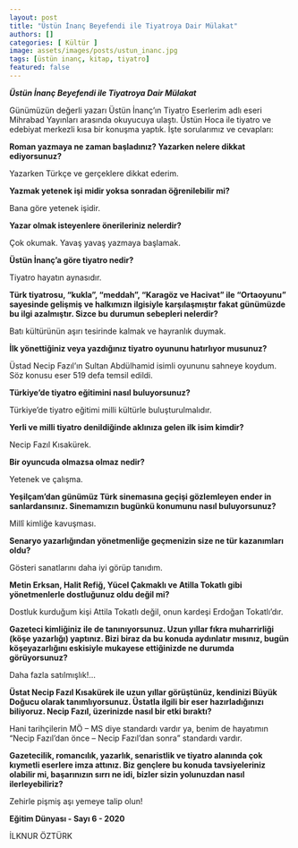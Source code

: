 ```yaml
---
layout: post
title: "Üstün İnanç Beyefendi ile Tiyatroya Dair Mülakat"
authors: []
categories: [ Kültür ]
image: assets/images/posts/ustun_inanc.jpg
tags: [üstün inanç, kitap, tiyatro]
featured: false
---
```


***Üstün İnanç Beyefendi ile Tiyatroya Dair Mülakat***

Günümüzün değerli yazarı Üstün İnanç’ın Tiyatro Eserlerim adlı eseri Mihrabad Yayınları arasında okuyucuya ulaştı. Üstün Hoca ile tiyatro ve edebiyat merkezli kısa bir konuşma yaptık. İşte sorularımız ve cevapları:

**Roman yazmaya ne zaman başladınız? Yazarken nelere dikkat ediyorsunuz?**

 Yazarken Türkçe ve gerçeklere dikkat ederim.

**Yazmak yetenek işi midir yoksa sonradan öğrenilebilir mi?**

Bana göre yetenek işidir.

**Yazar olmak isteyenlere önerileriniz nelerdir?**

Çok okumak. Yavaş yavaş yazmaya başlamak.

**Üstün İnanç’a göre tiyatro nedir?**

Tiyatro hayatın aynasıdır.

**Türk tiyatrosu, “kukla”, “meddah”, “Karagöz ve Hacivat” ile “Ortaoyunu” sayesinde gelişmiş ve halkımızn ilgisiyle karşılaşmıştır fakat günümüzde bu ilgi azalmıştır. Sizce bu durumun sebepleri nelerdir?**

Batı kültürünün aşırı tesirinde kalmak ve hayranlık duymak.

**İlk yönettiğiniz veya yazdığınız tiyatro oyununu hatırlıyor musunuz?**

Üstad Necip Fazıl’ın Sultan Abdülhamid isimli oyununu sahneye koydum. Söz konusu eser 519 defa temsil edildi.

**Türkiye’de tiyatro eğitimini nasıl buluyorsunuz?**

Türkiye’de tiyatro eğitimi milli kültürle buluşturulmalıdır.

**Yerli ve milli tiyatro denildiğinde aklınıza gelen ilk isim kimdir?**

Necip Fazıl Kısakürek.

**Bir oyuncuda olmazsa olmaz nedir?**

Yetenek ve çalışma.

**Yeşilçam’dan günümüz Türk sinemasına geçişi gözlemleyen ender in sanlardansınız. Sinemamızın bugünkü konumunu nasıl buluyorsunuz?**

Millî kimliğe kavuşması.

**Senaryo yazarlığından yönetmenliğe geçmenizin size ne tür kazanımları oldu?**

Gösteri sanatlarını daha iyi görüp tanıdım.

**Metin Erksan, Halit Refiğ, Yücel Çakmaklı ve Atilla Tokatlı gibi yönetmenlerle dostluğunuz oldu değil mi?**

Dostluk kurduğum kişi Attila Tokatlı değil, onun kardeşi Erdoğan Tokatlı’dır.

**Gazeteci kimliğiniz ile de tanınıyorsunuz. Uzun yıllar fıkra muharrirliği (köşe yazarlığı) yaptınız. Bizi biraz da bu konuda aydınlatır mısınız, bugün köşeyazarlığını eskisiyle mukayese ettiğinizde ne durumda görüyorsunuz?**

Daha fazla satılmışlık!…

**Üstat Necip Fazıl Kısakürek ile uzun yıllar görüştünüz, kendinizi Büyük Doğucu olarak tanımlıyorsunuz. Üstatla ilgili bir eser hazırladığınızı biliyoruz. Necip Fazıl, üzerinizde nasıl bir etki bıraktı?**

Hani tarihçilerin MÖ – MS diye standardı vardır ya, benim de hayatımın “Necip Fazıl’dan önce – Necip Fazıl’dan sonra” standardı vardır.

**Gazetecilik, romancılık, yazarlık, senaristlik ve tiyatro alanında çok kıymetli eserlere imza attınız. Biz gençlere bu konuda tavsiyeleriniz olabilir mi, başarınızın sırrı ne idi, bizler sizin yolunuzdan nasıl ilerleyebiliriz?**

Zehirle pişmiş aşı yemeye talip olun!


**Eğitim Dünyası - Sayı 6 - 2020**

İLKNUR ÖZTÜRK

